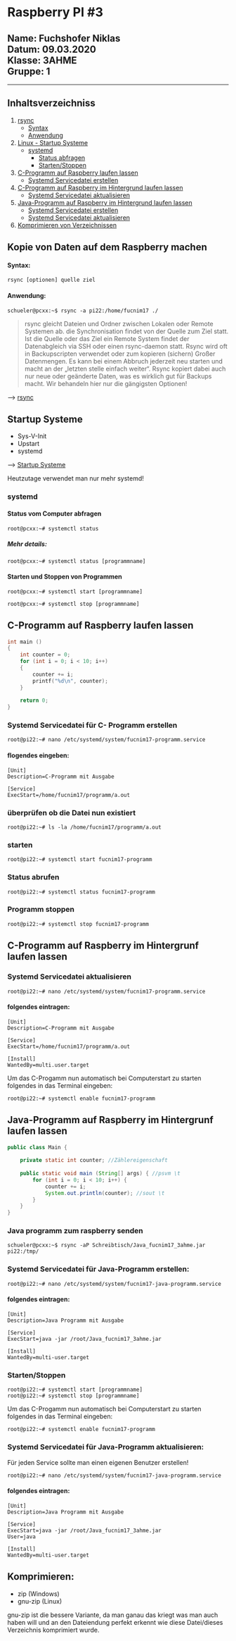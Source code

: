 # Raspberry PI #3
         
**Name**: Fuchshofer Niklas  
**Datum**: 09.03.2020  
**Klasse**: 3AHME  
**Gruppe**: 1  
------
------

## Inhaltsverzeichniss
1) [rsync](#kopie-von-daten-auf-dem-raspberry-machen)
     * [Syntax](#syntax)
     * [Anwendung](#anwendung)
2) [Linux - Startup Systeme](#startup-systeme)
     * [systemd](#systemd)
          * [Status abfragen](#status-vom-computer-abfragen)
          * [Starten/Stoppen](#starten-und-stoppen-von-programmen)
3) [C-Programm auf Raspberry laufen lassen](#c-programm-auf-raspberry-laufen-lassen)
      * [Systemd Servicedatei erstellen](#systemd-servicedatei-für-c-programm-erstellen)
4) [C-Programm auf Raspberry im Hintergrund laufen lassen](#c-programm-auf-raspberry-im-hintergrund-laufen-lassen)
      * [Systemd Servicedatei aktualisieren](#systemd-servicedatei-aktualisieren)
5) [Java-Programm auf Raspberry im Hintergrund laufen lassen](#java-programm-auf-raspberry-im-hintergrund-laufen-lassen)
      * [Systemd Servicedatei erstellen](#systemd-servicedatei-für-java-programm-erstellen)
      * [Systemd Servicedatei aktualisieren](#systemd-servicedatei-für-java-programm-aktualisieren)
6) [Komprimieren von Verzeichnissen](#komprimieren)

## Kopie von Daten auf dem Raspberry machen
#### Syntax:
```
rsync [optionen] quelle ziel
```
#### Anwendung:
```
schueler@pcxx:~$ rsync -a pi22:/home/fucnim17 ./
```
> rsync gleicht Dateien und Ordner zwischen Lokalen oder Remote Systemen ab. die Synchronisation findet von der Quelle zum Ziel statt. Ist die Quelle oder das Ziel ein Remote System findet der Datenabgleich via SSH oder einen rsync-daemon statt. Rsync wird oft in Backupscripten verwendet oder zum kopieren (sichern) Großer Datenmengen. Es kann bei einem Abbruch jederzeit neu starten und macht an der „letzten stelle einfach weiter“. Rsync kopiert dabei auch nur neue oder geänderte Daten, was es wirklich gut für Backups macht. Wir behandeln hier nur die gängigsten Optionen!
         
--> [rsync](https://www.shellbefehle.de/befehle/rsync/)


## Startup Systeme 
* Sys-V-Init
* Upstart
* systemd

--> [Startup Systeme](https://lms.at/dotlrn/classes/informatik/610437.3AHME_LA1SX.19_20/xolrn/9F2714A93B69A.symlink?resource_id=0-420357452&m=view#155470713)

Heutzutage verwendet man nur mehr systemd!

### systemd
#### Status vom Computer abfragen
```
root@pcxx:~# systemctl status
```
##### Mehr details: 
```
root@pcxx:~# systemctl status [programmname]
```
#### Starten und Stoppen von Programmen
```
root@pcxx:~# systemctl start [programmname]

root@pcxx:~# systemctl stop [programmname]
```                
## C-Programm auf Raspberry laufen lassen
```c
int main ()
{
    int counter = 0;
    for (int i = 0; i < 10; i++)
    {
        counter += i;
        printf("%d\n", counter);
    }
    
    return 0;
}
```
### Systemd Servicedatei für C- Programm erstellen
```
root@pi22:~# nano /etc/systemd/system/fucnim17-programm.service
``` 
#### flogendes eingeben:
```
[Unit]
Description=C-Programm mit Ausgabe

[Service]
ExecStart=/home/fucnim17/programm/a.out
```
### überprüfen ob die Datei nun existiert
```
root@pi22:~# ls -la /home/fucnim17/programm/a.out
``` 
### starten
``` 
root@pi22:~# systemctl start fucnim17-programm
```
### Status abrufen
```
root@pi22:~# systemctl status fucnim17-programm
```
### Programm stoppen
```
root@pi22:~# systemctl stop fucnim17-programm
``` 
## C-Programm auf Raspberry im Hintergrunf laufen lassen

### Systemd Servicedatei aktualisieren
```
root@pi22:~# nano /etc/systemd/system/fucnim17-programm.service
```
#### folgendes eintragen:
``` 
[Unit]
Description=C-Programm mit Ausgabe

[Service]
ExecStart=/home/fucnim17/programm/a.out

[Install]
WantedBy=multi.user.target
```
Um das C-Progamm nun automatisch bei Computerstart zu starten folgendes in das Terminal eingeben: 
```
root@pi22:~# systemctl enable fucnim17-programm
```
## Java-Programm auf Raspberry im Hintergrunf laufen lassen
```java
public class Main {
    
    private static int counter; //Zählereigenschaft
    
    public static void main (String[] args) { //psvm \t
        for (int i = 0; i < 10; i++) {
            counter += i;
            System.out.println(counter); //sout \t
        }
    }
}
```
### Java programm zum raspberry senden
```
schueler@pcxx:~$ rsync -aP Schreibtisch/Java_fucnim17_3ahme.jar pi22:/tmp/
```
### Systemd Servicedatei für Java-Programm erstellen:
```
root@pi22:~# nano /etc/systemd/system/fucnim17-java-programm.service
```
#### folgendes eintragen:
```
[Unit]
Description=Java Programm mit Ausgabe

[Service]
ExecStart=java -jar /root/Java_fucnim17_3ahme.jar

[Install]
WantedBy=multi-user.target
``` 
### Starten/Stoppen
```
root@pi22:~# systemctl start [programmname]
root@pi22:~# systemctl stop [programmname]
```
Um das C-Progamm nun automatisch bei Computerstart zu starten folgendes in das Terminal eingeben: 
```
root@pi22:~# systemctl enable fucnim17-programm
```
### Systemd Servicedatei für Java-Programm aktualisieren:
Für jeden Service sollte man einen eigenen Benutzer erstellen!
```
root@pi22:~# nano /etc/systemd/system/fucnim17-java-programm.service
```
#### folgendes eintragen:
```
[Unit]
Description=Java Programm mit Ausgabe

[Service]
ExecStart=java -jar /root/Java_fucnim17_3ahme.jar
User=java

[Install]
WantedBy=multi-user.target
```

## Komprimieren:
* zip (Windows) 
* gnu-zip (Linux)

gnu-zip ist die bessere Variante, da man ganau das kriegt was man auch haben will und an den Dateiendung perfekt erkennt wie diese Datei/dieses Verzeichnis komprimiert wurde.









